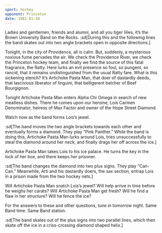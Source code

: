 ```yaml
---
sport: hockey
opponent: Princeton
date: 1981-01-30
---
```


Ladies and gentlemen, friends and alumni, and all you tiger lilies, it’s the Brown University Band on the Rocks. :sd[During this and the following lines the band skates out into two angle brackets open in opposite directions.]

Tonight, in the city of Providence, all is calm. But, suddenly, a mysterious noxious fume pervades the air. We check the Providence River, we check the Princeton hockey team, and finally we find the source of this fatal fragrance, the Ratty. Here lurks an evil presence so foul, so pungent, so rancid, that it remains undistinguished from the usual Ratty fare. What is this sickening stench? It’s Artichoke Pasta Man, that doer of dastardly deeds, that lascivious liberator of linguini, that belligerent belcher of Beef Bourgignon.

Tonight Artichoke Pasta Man enters Alpha Chi Omega in search of new meatless dishes. There he comes upon our heroine, Lois Carmen Denominator, heiress of Max Factor and owner of the Hope Street Diamond.

Watch now as the band forms Lois’s jewel.

:sd[The band moves the two angle brackets towards each other and eventually forms a diamond. They play “Pink Panther.” While the band is doing this, Artichoke Pasta Man lurks around Lois, tries unsuccessfully to steal the diamond around her neck, and finally drags her off across the ice.]

Artichoke Pasta Man takes Lois to his ice palace. He turns the key in the lock of her box, and there keeps her prisoner.

:sd[The band changes the diamond into two plus signs. They play “Can-Can.” Meanwhile, Arti and his dastardly doers, the sax section, entrap Lois in a prison made from the two hockey nets.]

Will Artichoke Pasta Man snatch Lois’s jewel? Will help arrive in time before he weighs her carats? Will Artichoke Pasta Man get fresh? Will he find a flaw in her structure? Will he fence the ice?

For the answers to these and other questions, tune in tomorrow night. Same Band time. Same Band station.

:sd[The band skates out of the plus signs into two parallel lines, which then skate off the ice in a criss-crossing diamond shaped helix.]
